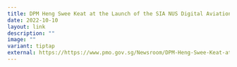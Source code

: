 ```yaml
---
title: DPM Heng Swee Keat at the Launch of the SIA NUS Digital Aviation Corporate Lab
date: 2022-10-10
layout: link
description: ""
image: ""
variant: tiptap
external: https://https://www.pmo.gov.sg/Newsroom/DPM-Heng-Swee-Keat-at-the-Launch-of-the-SIA-NUS-Digital-Aviation-Corporate-Lab
---
```

